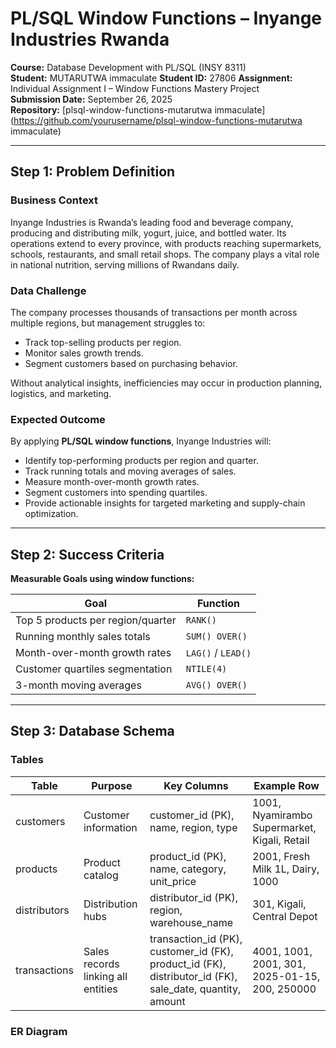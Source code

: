 # PL/SQL Window Functions – Inyange Industries Rwanda

**Course:** Database Development with PL/SQL (INSY 8311)  
**Student:** MUTARUTWA immaculate 
**Student ID:** 27806 
**Assignment:** Individual Assignment I – Window Functions Mastery Project  
**Submission Date:** September 26, 2025  
**Repository:** [plsql-window-functions-mutarutwa immaculate](https://github.com/yourusername/plsql-window-functions-mutarutwa immaculate)  

---

## Step 1: Problem Definition 

### Business Context
Inyange Industries is Rwanda’s leading food and beverage company, producing and distributing milk, yogurt, juice, and bottled water. Its operations extend to every province, with products reaching supermarkets, schools, restaurants, and small retail shops. The company plays a vital role in national nutrition, serving millions of Rwandans daily.

### Data Challenge
The company processes thousands of transactions per month across multiple regions, but management struggles to:  
- Track top-selling products per region.  
- Monitor sales growth trends.  
- Segment customers based on purchasing behavior.  

Without analytical insights, inefficiencies may occur in production planning, logistics, and marketing.

### Expected Outcome
By applying **PL/SQL window functions**, Inyange Industries will:  
- Identify top-performing products per region and quarter.  
- Track running totals and moving averages of sales.  
- Measure month-over-month growth rates.  
- Segment customers into spending quartiles.  
- Provide actionable insights for targeted marketing and supply-chain optimization.

---

## Step 2: Success Criteria 

**Measurable Goals using window functions:**

| Goal | Function |
|------|---------|
| Top 5 products per region/quarter | `RANK()` |
| Running monthly sales totals | `SUM() OVER()` |
| Month-over-month growth rates | `LAG()` / `LEAD()` |
| Customer quartiles segmentation | `NTILE(4)` |
| 3-month moving averages | `AVG() OVER()` |

---

## Step 3: Database Schema 

### Tables

| Table | Purpose | Key Columns | Example Row |
|-------|---------|------------|------------|
| customers | Customer information | customer_id (PK), name, region, type | 1001, Nyamirambo Supermarket, Kigali, Retail |
| products | Product catalog | product_id (PK), name, category, unit_price | 2001, Fresh Milk 1L, Dairy, 1000 |
| distributors | Distribution hubs | distributor_id (PK), region, warehouse_name | 301, Kigali, Central Depot |
| transactions | Sales records linking all entities | transaction_id (PK), customer_id (FK), product_id (FK), distributor_id (FK), sale_date, quantity, amount | 4001, 1001, 2001, 301, 2025-01-15, 200, 250000 |

### ER Diagram
